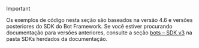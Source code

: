 > [!Important]
> Os exemplos de código nesta seção são baseados na versão 4.6 e versões posteriores do SDK do Bot Framework. Se você estiver procurando documentação para versões anteriores, consulte a seção [bots – SDK v3](~/resources/bot-v3/bots-overview.md) na pasta SDKs herdados da documentação.

